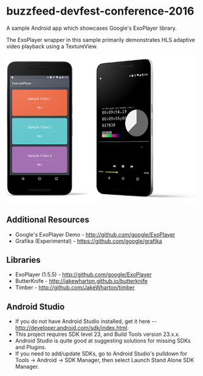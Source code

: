 

buzzfeed-devfest-conference-2016
======

A sample Android app which showcases Google's ExoPlayer library.

The ExoPlayer wrapper in this sample primarily demonstrates HLS adaptive video playback using a
TextureView.

![DevFestMN 2016 Example](sample_screenshot.png)

Additional Resources
---------
 * Google's ExoPlayer Demo - http://github.com/google/ExoPlayer
 * Grafika (Experimental) - https://github.com/google/grafika


Libraries
---------
 * ExoPlayer (1.5.5) - http://github.com/google/ExoPlayer
 * ButterKnife - http://jakewharton.github.io/butterknife
 * Timber - http://github.com/JakeWharton/timber

Android Studio
--------------

 * If you do not have Android Studio installed, get it here -- http://developer.android.com/sdk/index.html.
 * This project requires SDK level 23, and Build Tools version 23.x.x.
 * Android Studio is quite good at suggesting solutions for missing SDKs and Plugins.
 * If you need to add/update SDKs, go to Android Studio's pulldown for Tools -> Android -> SDK Manager, then select Launch Stand Alone SDK Manager.



